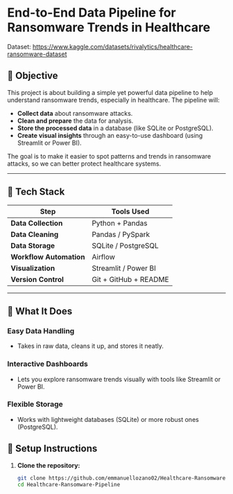 # End-to-End Data Pipeline for Ransomware Trends in Healthcare
Dataset: https://www.kaggle.com/datasets/rivalytics/healthcare-ransomware-dataset

## 💚 Objective
This project is about building a simple yet powerful data pipeline to help understand ransomware trends, especially in healthcare. The pipeline will:

- **Collect data** about ransomware attacks.
- **Clean and prepare** the data for analysis.
- **Store the processed data** in a database (like SQLite or PostgreSQL).
- **Create visual insights** through an easy-to-use dashboard (using Streamlit or Power BI).

The goal is to make it easier to spot patterns and trends in ransomware attacks, so we can better protect healthcare systems.

---

## 💚 Tech Stack

| **Step**               | **Tools Used**                     |
|-------------------------|-----------------------------------|
| **Data Collection**     | Python + Pandas                   |
| **Data Cleaning**       | Pandas / PySpark                  |
| **Data Storage**        | SQLite / PostgreSQL               |
| **Workflow Automation** | Airflow                           |
| **Visualization**       | Streamlit / Power BI              |
| **Version Control**     | Git + GitHub + README             |

---

## 💚 What It Does

### Easy Data Handling
- Takes in raw data, cleans it up, and stores it neatly.

### Interactive Dashboards
- Lets you explore ransomware trends visually with tools like Streamlit or Power BI.

### Flexible Storage
- Works with lightweight databases (SQLite) or more robust ones (PostgreSQL).

## 💚 Setup Instructions

1. **Clone the repository:**
   ```bash
   git clone https://github.com/emmanuellozano02/Healthcare-Ransomware-Pipeline.git
   cd Healthcare-Ransomware-Pipeline
